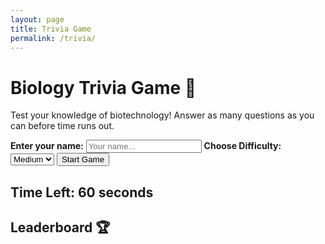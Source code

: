```yaml
---
layout: page
title: Trivia Game
permalink: /trivia/
---
```


<!DOCTYPE html>
<html lang="en">
<head>
    <meta charset="UTF-8">
    <meta name="viewport" content="width=device-width, initial-scale=1.0">
    <title>Trivia Game</title>
    <link rel="stylesheet" href="{{ site.baseurl }}/assets/css/style.css">
</head>
<body>
    <h1>Biology Trivia Game 🎉</h1>
    <p>Test your knowledge of biotechnology! Answer as many questions as you can before time runs out.</p>
    <label for="username"><strong>Enter your name:</strong></label>
    <input type="text" id="username" placeholder="Your name..." required>
    <label for="difficulty"><strong>Choose Difficulty:</strong></label>
    <select id="difficulty">
        <option value="easy">Easy</option>
        <option value="medium" selected>Medium</option>
        <option value="hard">Hard</option>
    </select>
    <button id="start-btn">Start Game</button>
    <h2>Time Left: <span id="timer">60</span> seconds</h2>
    <div id="message-box"></div>
    <div id="question-container"></div>
    <h2>Leaderboard 🏆</h2>
    <ul id="leaderboard"></ul>
    <script type="module">
        // filepath: /home/gabrielac/nighthawk/illumina_dna/navigation/trivia.md
        import { pythonURI, fetchOptions } from '{{ site.baseurl }}/assets/js/api/config.js';

        let username = "";
        let score = 0;
        let timer;
        let timeLeft = 60; // Game duration in seconds

        function startGame() {
            let nameInput = document.getElementById("username").value.trim();
            if (!nameInput) {
                showMessage("Please enter your name to start.", "error");
                return;
            }
            username = nameInput;
            score = 0;
            timeLeft = 60;
            document.getElementById("timer").textContent = timeLeft;
            startTimer();
            fetchQuestion(); // Fetch the first question
        }

        function startTimer() {
            clearInterval(timer);
            timer = setInterval(() => {
                timeLeft--;
                document.getElementById("timer").textContent = timeLeft;
                if (timeLeft <= 0) {
                    clearInterval(timer);
                    endGame();
                }
            }, 1000);
        }

        function fetchQuestion() {
            let difficulty = document.getElementById("difficulty").value;
            fetch(`${pythonURI}/api/get_question?difficulty=${difficulty}`, fetchOptions)
                .then(response => response.json())
                .then(data => {
                    displayQuestion(data);
                })
                .catch(() => showMessage("Error loading question. Please try again.", "error"));
        }

        function displayQuestion(data) {
            let container = document.getElementById("question-container");
            container.innerHTML = `
                <div class="question-box">
                    <p><strong>${data.question}</strong></p>
                </div>
            `;
            data.options.forEach(option => {
                let button = document.createElement("button");
                button.textContent = option;
                button.className = "answer-btn";
                button.onclick = () => checkAnswer(option, data.correct_answer);
                container.appendChild(button);
            });
        }

        function checkAnswer(selected, correct) {
            if (selected === correct) {
                score += 10;
                showMessage("✅ Correct!", "success");
            } else {
                showMessage(`❌ Wrong! Correct answer: ${correct}`, "error");
            }
            setTimeout(() => {
                if (timeLeft > 0) fetchQuestion(); // Fetch next question
            }, 500);
        }

        function endGame() {
            showMessage(`Game over! Final Score: ${score}`, "info");
            submitScore();
        }

        function submitScore() {
            fetch(`${pythonURI}/api/submit_scores`, {
                method: "POST",
                headers: { "Content-Type": "application/json" },
                body: JSON.stringify({ username: username, score: score })
            }).then(response => response.json())
              .then(() => loadLeaderboard());
        }

        function loadLeaderboard() {
            fetch(`${pythonURI}/api/get_scores`, fetchOptions)
                .then(response => response.json())
                .then(data => {
                    let leaderboard = document.getElementById("leaderboard");
                    leaderboard.innerHTML = "";
                    data.forEach(entry => {
                        let li = document.createElement("li");
                        li.textContent = `${entry.username}: ${entry.score} pts`;
                        leaderboard.appendChild(li);
                    });
                });
        }

        function showMessage(message, type) {
            let messageBox = document.getElementById("message-box");
            messageBox.textContent = message;
            messageBox.className = type;
            setTimeout(() => messageBox.textContent = "", 2000);
        }

        document.getElementById("start-btn").addEventListener("click", startGame);
        loadLeaderboard();
    </script>
</body>
</html>

<style>
/* filepath: /home/gabrielac/nighthawk/illumina_dna/navigation/trivia.md */
body {
    font-family: 'Arial', sans-serif;
    text-align: center;
    font-size: 18px;
    line-height: 1.6;
    background-color: #f4f4f4;
    color: #333;
}

h1 {
    font-size: 28px;
    color: #0077cc;
}

button {
    padding: 12px 20px;
    margin: 15px;
    cursor: pointer;
    font-size: 18px;
    border: none;
    background-color: #0077cc;
    color: white;
    border-radius: 8px;
    transition: background 0.3s;
}

button:hover {
    background-color: #005fa3;
}

input, select {
    padding: 10px;
    font-size: 16px;
    margin: 10px;
    width: 200px;
}

#question-container {
    margin-top: 20px;
    background: white;
    padding: 15px;
    border-radius: 10px;
    box-shadow: 0px 4px 10px rgba(0, 0, 0, 0.1);
    display: inline-block;
    max-width: 600px;
}

.question-box p {
    font-size: 20px;
    font-weight: bold;
}

.answer-btn {
    display: block;
    width: 90%;
    margin: 8px auto;
    padding: 10px;
    font-size: 16px;
    background-color: #28a745;
    color: white;
    border-radius: 6px;
    transition: background 0.3s;
}

.answer-btn:hover {
    background-color: #218838;
}

ul {
    list-style-type: none;
    font-size: 16px;
    padding: 0;
}

ul li {
    background: white;
    margin: 5px auto;
    padding: 10px;
    max-width: 300px;
    border-radius: 6px;
    box-shadow: 0px 2px 5px rgba(0, 0, 0, 0.1);
}

#message-box {
    font-size: 18px;
    font-weight: bold;
    margin-top: 10px;
    padding: 10px;
}

.success {
    color: green;
}

.error {
    color: red;
}

.info {
    color: #0077cc;
}

#timer {
    font-size: 22px;
    font-weight: bold;
    color: #d9534f;
}
</style>

